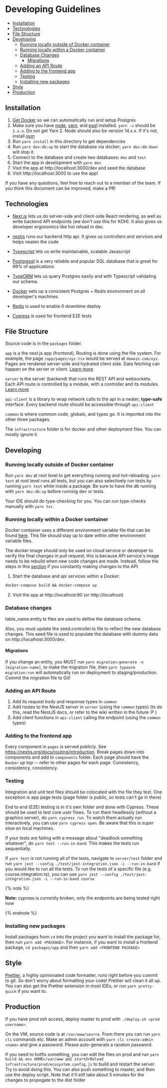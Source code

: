 # Developing Guidelines

- [Installation](#installation)
- [Technologies](#technologies)
- [File Structure](#file-structure)
- [Developing](#developing)
  - [Running locally outside of Docker container](#running-locally-outside-of-docker-container)
  - [Running locally within a Docker container](#running-locally-within-a-docker-container)
  - [Database Changes](#database-changes)
    - [Migrations](#migrations)
  - [Adding an API Route](#adding-an-api-route)
  - [Adding to the frontend app](#adding-to-the-frontend-app)
  - [Testing](#testing)
  - [Installing new packages](#installing-new-packages)
- [Style](#style)
- [Production](#production)

## Installation

1. [Get Docker](https://docs.docker.com/get-docker/) so we can automatically run and setup Postgres
2. Make sure you have [node](https://nodejs.org/en/download/), [yarn](https://classic.yarnpkg.com/en/docs/install), and [psql](https://blog.timescale.com/tutorials/how-to-install-psql-on-mac-ubuntu-debian-windows/) installed. `yarn -v` should be `1.x.x`. Do not get Yarn 2. Node should also be version 14.x.x. If it's not, install [nvm](https://github.com/nvm-sh/nvm)
3. Run `yarn install` in this directory to get dependencies
4. Run `yarn dev:db:up` to start the database via docker; `yarn dev:db:down` will stop it.
5. Connect to the database and create two databases: `dev` and `test`
6. Start the app in development with `yarn dev`
7. Visit the app at http://localhost:3000/dev and seed the database
8. Visit http://localhost:3000 to use the app!

If you have any questions, feel free to reach out to a member of the team. If you think this document can be improved, make a PR!

## Technologies

-   [Next.js](https://nextjs.org/docs/getting-started) lets us do server-side and client-side React rendering, as well as write backend API endpoints (we don't use this for KOH).
    It also gives us developer ergonomics like hot reload in dev.

-   [nestjs](https://nestjs.com/) runs our backend http api. It gives us controllers and services and helps neaten the code

-   [Typescript](https://www.typescriptlang.org/docs/home.html) lets us write maintainable, scalable Javascript

-   [Postgresql](https://www.postgresql.org/docs/11/index.html) is a very reliable and popular SQL database that is great for 99% of applications

-   [TypeORM](https://typeorm.io/) lets us query Postgres easily and with Typescript validating our schema.

-   [Docker](https://www.docker.com/products/docker-desktop) sets up a consistent Postgres + Redis environment on all developer's machines

-   [Redis](https://redis.io/) is used to enable 0 downtime deploy

-   [Cypress](https://www.cypress.io/) is used for frontend E2E tests

## File Structure

Source code is in the `packages` folder.

`app` is a the next.js app (frontend). Routing is done using the file system. For example, the page `/app/pages/xyz.tsx` would be served at `domain.com/xyz`. Pages are rendered server-side and hydrated client side. Data fetching can happen on the server or client. [Learn more](https://nextjs.org/docs/basic-features/data-fetching)

`server` is the server (backend) that runs the REST API and websockets. Each API route is controlled by a module, with a controller and its modules. [Learn more](https://nestjs.com/)

`api-client` is a library to wrap network calls to the api in a neater, **type-safe** interface. Every backend route should be accessible through `api-client`

`common` is where common code, globals, and types go. It is imported into the other three packages.

The `infrastructure` folder is for docker and other deployment files. You can mostly ignore it.

## Developing

### Running locally outside of Docker container

Run `yarn dev` at root level to get everything running and hot-reloading. `yarn test` at root level runs all tests, but you can also selectively run tests by running `yarn test` while inside a package. Be sure to have the db running with `yarn dev:db:up` before running dev or tests.

Your IDE should do type-checking for you. You can run type-checks manually with `yarn tsc`.

### Running locally within a Docker container

Docker container uses a different environment variable file that can be found [here](packages/server/.env.docker). This file should stay up to date within other environment variable files.

The docker image should only be used on cloud service or developer to verify the final changes in pull request; this is because API service's image needs to be rebuild when new code changes are made. Instead, follow the steps in this [section](#running-locally-outside-of-docker-container) if you constantly making changes to the API.

1. Start the database and api services within a Docker:

```bash
docker-compose build && docker-compose up
```

2. Visit the app at http://localhost:80 (or http://localhost)

### Database changes

table_name.entity.ts files are used to define the database schema.

Also, you must update the seed.controller.ts file to reflect the new database changes. This seed file is used to populate the database with dummy data on http://localhost:3000/dev.

#### Migrations

If you change an entity, you MUST run `yarn migration:generate -n [migration-name]`, to make the migration file, then `yarn typeorm migration:run` will automatically run on deployment to staging/production. Commit the migration file to Git!

### Adding an API Route

1. Add its request body and response types in `common`
2. Add routes to the NestJS server in `server` (using the `common` types) (to do this, read the NestJS docs, or refer to the wiki written in the future :P )
3. Add client functions in `api-client` calling the endpoint (using the `common` types)

### Adding to the frontend app

Every component in `pages` is served publicly. See https://nextjs.org/docs/routing/introduction. Break pages down into components and add to `components` folder.
Each page should have the `Navbar` up top -- refer to other pages for each page. Consistency, consistency, consistency.

### Testing

Integration and unit test files should be colocated with the file they test. One exception is app page tests (page folder is public, so tests can't go in there)

End to end (E2E) testing is in it's own folder and done with Cypress. These should be used to test core user flows.
To run them headlessly (without a graphics server), do `yarn cypress run`.
To watch them actually run interactively, you can use `yarn cypress open`. Be aware that this is _super slow_ on local machines.

If your tests are failing with a message about "deadlock something whatever", do `yarn test --run-in-band`. This makes the tests run sequentially.

If `yarn test` is not running all of the tests, navigate to `server/test` folder and run `yarn jest --config ./test/jest-integration.json -i --run-in-band` if you would like to run all the tests. To run the tests of a specific file (e.g. course.integration.ts), you can use `yarn jest --config ./test/jest-integration.json -i --run-in-band course` 

{% note %}

**Note:** cypress is currently broken, only the endpoints are being tested right now

{% endnote %}

### Installing new packages

Install packages from `cd` into the project you want to install the package for, then run `yarn add <PACKAGE>`. For instance, if you want to install a frontend
package, `cd packages/app` and then `yarn add <FRONTEND PACKAGE>`

## Style

[Prettier](https://prettier.io/), a highly opinionated code formatter, runs right before you commit to git. So don't worry about formatting your code! Prettier will clean it all up. You can also get the Prettier extension in most IDEs, or run `yarn pretty-quick` if you want to.

## Production

If you have prod ssh access, deploy master to prod with `./deploy.sh <prod username>`.

On the VM, source code is at `/var/www/source`. From there you can run `yarn cli` commands etc. Make an admin account with `yarn cli create:admin <name>` and give a password. Please auto-generate a random password.

If you need to hotfix something, you can edit the files on prod and run `yarn build && env HOME=/var/www pm2 startOrReload infrastructure/prod/ecosystem.config.js` to build and restart the server. Try to avoid doing this.
You can also push something to master, and then use the deploy script. Note that it'll still take about 5 minutes for the changes to propogate to the dist folder
